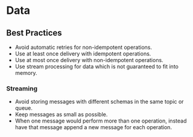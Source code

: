 # Data

## Best Practices

- Avoid automatic retries for non-idempotent operations.
- Use at least once delivery with idempotent operations.
- Use at most once delivery with non-idempotent operations.
- Use stream processing for data which is not guaranteed to fit into memory.

### Streaming

- Avoid storing messages with different schemas in the same topic or queue.
- Keep messages as small as possible.
- When one message would perform more than one operation, instead have that
  message append a new message for each operation.
